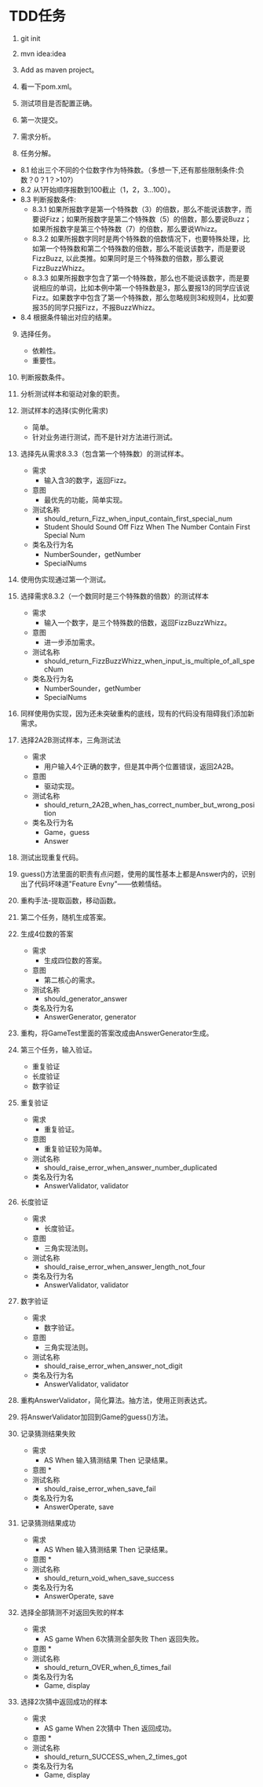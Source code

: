 # TDD任务

1. git init
2. mvn idea:idea
3. Add as maven project。
4. 看一下pom.xml。
5. 测试项目是否配置正确。
6. 第一次提交。
7. 需求分析。

8. 任务分解。
 - 8.1 给出三个不同的个位数字作为特殊数。（多想一下,还有那些限制条件:负数？0？1？>10?）
 - 8.2 从1开始顺序报数到100截止（1，2，3...100）。
 - 8.3 判断报数条件:
   - 8.3.1  如果所报数字是第一个特殊数（3）的倍数，那么不能说该数字，而要说Fizz；如果所报数字是第二个特殊数（5）的倍数，那么要说Buzz；如果所报数字是第三个特殊数（7）的倍数，那么要说Whizz。
   - 8.3.2  如果所报数字同时是两个特殊数的倍数情况下，也要特殊处理，比如第一个特殊数和第二个特殊数的倍数，那么不能说该数字，而是要说FizzBuzz, 以此类推。如果同时是三个特殊数的倍数，那么要说FizzBuzzWhizz。
   - 8.3.3  如果所报数字包含了第一个特殊数，那么也不能说该数字，而是要说相应的单词，比如本例中第一个特殊数是3，那么要报13的同学应该说Fizz。如果数字中包含了第一个特殊数，那么忽略规则3和规则4，比如要报35的同学只报Fizz，不报BuzzWhizz。
 - 8.4 根据条件输出对应的结果。
 
    
9. 选择任务。
    * 依赖性。
    * 重要性。
    
10. 判断报数条件。
11. 分析测试样本和驱动对象的职责。
12. 测试样本的选择(实例化需求)
    * 简单。
    * 针对业务进行测试，而不是针对方法进行测试。
    
13. 选择先从需求8.3.3（包含第一个特殊数）的测试样本。
    * 需求
        * 输入含3的数字，返回Fizz。
    * 意图
        * 最优先的功能，简单实现。
    * 测试名称
        * should_return_Fizz_when_input_contain_first_special_num
        * Student Should Sound Off Fizz When The Number Contain First Special Num
    * 类名及行为名
        * NumberSounder，getNumber
        * SpecialNums
14. 使用伪实现通过第一个测试。

15. 选择需求8.3.2（一个数同时是三个特殊数的倍数）的测试样本
    * 需求
        * 输入一个数字，是三个特殊数的倍数，返回FizzBuzzWhizz。
    * 意图
        * 进一步添加需求。
    * 测试名称
        * should_return_FizzBuzzWhizz_when_input_is_multiple_of_all_specNum
    * 类名及行为名
        * NumberSounder，getNumber
        * SpecialNums
16. 同样使用伪实现，因为还未突破重构的底线，现有的代码没有阻碍我们添加新需求。

17. 选择2A2B测试样本，三角测试法
    * 需求
        * 用户输入4个正确的数字，但是其中两个位置错误，返回2A2B。
    * 意图
        * 驱动实现。
    * 测试名称
        * should_return_2A2B_when_has_correct_number_but_wrong_position
    * 类名及行为名
        * Game，guess
        * Answer
18. 测试出现重复代码。
19. guess()方法里面的职责有点问题，使用的属性基本上都是Answer内的，识别出了代码坏味道"Feature Evny"——依赖情结。
20. 重构手法-提取函数，移动函数。  
21. 第二个任务，随机生成答案。
22. 生成4位数的答案
    * 需求
        * 生成四位数的答案。
    * 意图
        * 第二核心的需求。
    * 测试名称
        * should_generator_answer
    * 类名及行为名
        * AnswerGenerator, generator
23. 重构，将GameTest里面的答案改成由AnswerGenerator生成。
24. 第三个任务，输入验证。
    
    * 重复验证
    * 长度验证
    * 数字验证
    
25. 重复验证
    * 需求
       * 重复验证。
    * 意图
       * 重复验证较为简单。
    * 测试名称
       * should_raise_error_when_answer_number_duplicated
    * 类名及行为名
       * AnswerValidator, validator
26. 长度验证
    * 需求
       * 长度验证。
    * 意图
       * 三角实现法则。
    * 测试名称
       * should_raise_error_when_answer_length_not_four
    * 类名及行为名
       * AnswerValidator, validator  
27. 数字验证
    * 需求
       * 数字验证。
    * 意图
       * 三角实现法则。
    * 测试名称
       * should_raise_error_when_answer_not_digit
    * 类名及行为名
       * AnswerValidator, validator   
28. 重构AnswerValidator，简化算法。抽方法，使用正则表达式。 
29. 将AnswerValidator加回到Game的guess()方法。

30. 记录猜测结果失败
    * 需求
       * AS  When 输入猜测结果  Then 记录结果。
    * 意图
       * 
    * 测试名称
       * should_raise_error_when_save_fail
    * 类名及行为名
       * AnswerOperate, save
 
31. 记录猜测结果成功 
    * 需求
       * AS  When 输入猜测结果  Then 记录结果。
    * 意图
       * 
    * 测试名称
       * should_return_void_when_save_success
    * 类名及行为名
       * AnswerOperate, save   
        
     
32. 选择全部猜测不对返回失败的样本 
    * 需求
       * AS game  When 6次猜测全部失败  Then 返回失败。
    * 意图
       * 
    * 测试名称
       * should_return_OVER_when_6_times_fail
    * 类名及行为名
       * Game, display      
               
32. 选择2次猜中返回成功的样本 
    * 需求
       * AS game  When 2次猜中  Then 返回成功。
    * 意图
       * 
    * 测试名称
       * should_return_SUCCESS_when_2_times_got
    * 类名及行为名
       * Game, display                